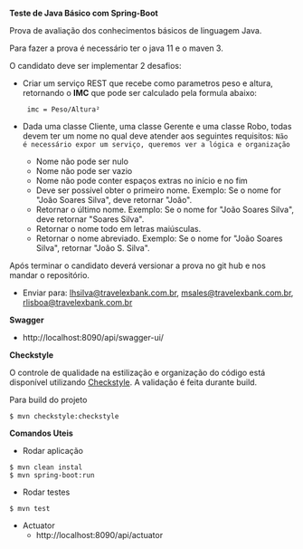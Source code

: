 **Teste de Java Básico com Spring-Boot**

Prova de avaliação dos conhecimentos básicos de linguagem Java.

Para fazer a prova é necessário ter o java 11 e o maven 3.

O candidato deve ser implementar 2 desafios:

* Criar um serviço REST que recebe como parametros peso e altura, retornando o **IMC** que pode ser calculado pela formula abaixo:
  
    ` imc = Peso/Altura²`

* Dada uma classe Cliente, uma classe Gerente e uma classe Robo, todas devem ter um nome no qual deve atender 
  aos seguintes requisitos:
`Não é necessário expor um serviço, queremos ver a lógica e organização`
    - Nome não pode ser nulo
    - Nome não pode ser vazio
    - Nome não pode conter espaços extras no início e no fim
    - Deve ser possível obter o primeiro nome. Exemplo: Se o nome for "João Soares Silva", deve retornar "João".
    - Retornar o último nome. Exemplo: Se o nome for "João Soares Silva", deve retornar "Soares Silva".
    - Retornar o nome todo em letras maiúsculas.
    - Retornar o nome abreviado. Exemplo: Se o nome for "João Soares Silva", retornar "João S. Silva".
  
Após terminar o candidato deverá versionar a prova no git hub e nos mandar o repositório. 
* Enviar para: lhsilva@travelexbank.com.br, msales@travelexbank.com.br, rlisboa@travelexbank.com.br

**Swagger**

* http://localhost:8090/api/swagger-ui/

**Checkstyle**

O controle de qualidade na estilização e organização do código está disponível 
utilizando [Checkstyle](https://checkstyle.org/index.html). A validação é feita durante build.

Para build do projeto

```
$ mvn checkstyle:checkstyle
```

**Comandos Uteis**

* Rodar aplicação
```
$ mvn clean instal
$ mvn spring-boot:run
```

* Rodar testes
```
$ mvn test
```

* Actuator
  - http://localhost:8090/api/actuator
  

